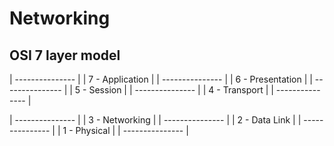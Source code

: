 # Networking

## OSI 7 layer model
| ---------------  |
| 7 - Application  |
| ---------------  |
| 6 - Presentation |
| ---------------  |
| 5 - Session      |
| ---------------  |
| 4 - Transport    | 
| ---------------  |

| ---------------  |
| 3 - Networking   |
| ---------------  |
| 2 - Data Link    |
| ---------------  |
| 1 - Physical     |
| ---------------  |